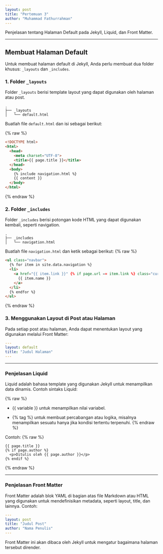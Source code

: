 ```yaml
---
layout: post
title: "Pertemuan 3"
author: "Muhammad Fathurrahman"
---
```


Penjelasan tentang Halaman Default pada Jekyll, Liquid, dan Front Matter.

---
## Membuat Halaman Default

Untuk membuat halaman default di Jekyll, Anda perlu membuat dua folder khusus: `_layouts` dan `_includes`.

### 1. Folder `_layouts`

Folder `_layouts` berisi template layout yang dapat digunakan oleh halaman atau post.

```
.
├── _layouts
│   └── default.html
```

Buatlah file `default.html` dan isi sebagai berikut:

{% raw %}
```html
<!DOCTYPE html>
<html>
  <head>
    <meta charset="UTF-8">
    <title>{{ page.title }}</title>
  </head>
  <body>
    {% include navigation.html %}
    {{ content }}
  </body>
</html>
``` 
{% endraw %}

### 2. Folder `_includes`

Folder `_includes` berisi potongan kode HTML yang dapat digunakan kembali, seperti navigation.

```
.
├── _includes
│   └── navigation.html
```

Buatlah file `navigation.html` dan ketik sebagai berikut:
{% raw %}
```html
<ul class="navbar">
  {% for item in site.data.navigation %}
  <li>
    <a href="{{ item.link }}" {% if page.url == item.link %} class="current"{% endif %}>
      {{ item.name }}
    </a>
  </li>
  {% endfor %}
</ul>
```
{% endraw %}

### 3. Menggunakan Layout di Post atau Halaman

Pada setiap post atau halaman, Anda dapat menentukan layout yang digunakan melalui Front Matter:

```yaml
---
layout: default
title: "Judul Halaman"
---
```

---

### Penjelasan Liquid

Liquid adalah bahasa template yang digunakan Jekyll untuk menampilkan data dinamis. Contoh sintaks Liquid:

{% raw %}
- {{ variable }} untuk menampilkan nilai variabel.

- {% tag %} untuk membuat percabangan atau logika, misalnya menampilkan sesuatu hanya jika kondisi tertentu terpenuhi.
{% endraw %}

Contoh:
{% raw %}
```liquid
{{ page.title }}
{% if page.author %}
  <p>Ditulis oleh {{ page.author }}</p>
{% endif %}
```
{% endraw %}

---

### Penjelasan Front Matter

Front Matter adalah blok YAML di bagian atas file Markdown atau HTML yang digunakan untuk mendefinisikan metadata, seperti layout, title, dan lainnya. Contoh:

```yaml
---
layout: post
title: "Judul Post"
author: "Nama Penulis"
---
```

Front Matter ini akan dibaca oleh Jekyll untuk mengatur bagaimana halaman tersebut dirender.